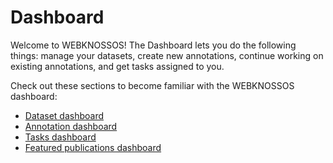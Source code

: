# Dashboard

Welcome to WEBKNOSSOS! 
The Dashboard lets you do the following things: manage your datasets, create new annotations, continue working on existing annotations, and get tasks assigned to you.

Check out these sections to become familiar with the WEBKNOSSOS dashboard: 

- [Dataset dashboard](./datasets.md)
- [Annotation dashboard](./annotations.md)
- [Tasks dashboard](tasks.md)
- [Featured publications dashboard](featured_publications.md)